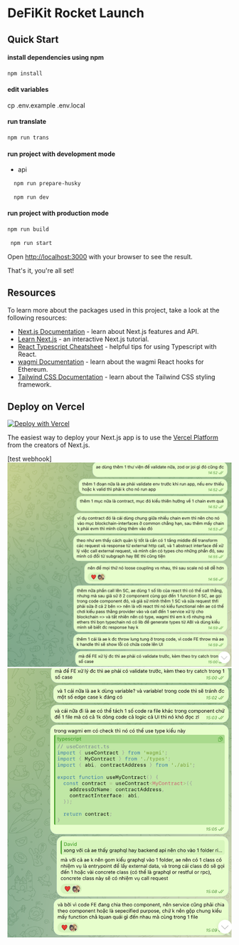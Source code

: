 # DeFiKit Rocket Launch

## Quick Start

#### install dependencies using **npm**

```sh
npm install
```

#### edit variables

cp .env.example .env.local

#### run translate

```sh
npm run trans
```

#### run project with development mode

-   api

```sh
  npm run prepare-husky
```

```sh
  npm run dev
```

#### run project with production mode

```sh
npm run build
```

```sh
 npm run start
```
Open [http://localhost:3000](http://localhost:3000) with your browser to see the result.

That's it, you're all set!

## Resources

To learn more about the packages used in this project, take a look at the following resources:

- [Next.js Documentation](https://nextjs.org/docs) - learn about Next.js features and API.
- [Learn Next.js](https://nextjs.org/learn) - an interactive Next.js tutorial.
- [React Typescript Cheatsheet](https://react-typescript-cheatsheet.netlify.app/docs/basic/setup/) - helpful tips for using Typescript with React.
- [wagmi Documentation](https://wagmi-xyz.vercel.app/) - learn about the wagmi React hooks for Ethereum.
- [Tailwind CSS Documentation](https://tailwindcss.com/) - learn about the Tailwind CSS styling framework.

## Deploy on Vercel

[![Deploy with Vercel](https://vercel.com/button)](https://vercel.com/new/clone?repository-url=https%3A%2F%2Fgithub.com%2FSeth-McKilla%2Fnextjs-wagmi&env=NEXT_PUBLIC_INFURA_ID)

The easiest way to deploy your Next.js app is to use the [Vercel Platform](https://vercel.com/new?utm_medium=default-template&filter=next.js&utm_source=create-next-app&utm_campaign=create-next-app-readme) from the creators of Next.js.

[test webhook]
![alt text](image.png)
![alt text](image-2.png)